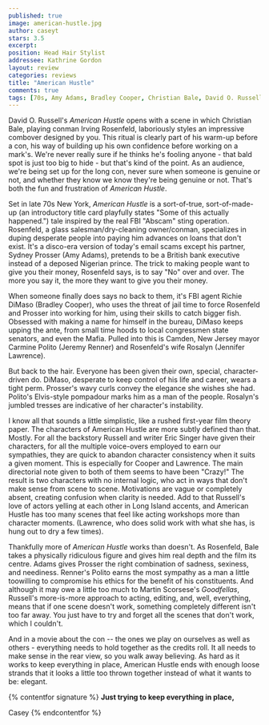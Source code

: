 ```yaml
---
published: true
image: american-hustle.jpg
author: caseyt
stars: 3.5
excerpt: 
position: Head Hair Stylist
addressee: Kathrine Gordon
layout: review
categories: reviews
title: "American Hustle"
comments: true
tags: [70s, Amy Adams, Bradley Cooper, Christian Bale, David O. Russell, drama, Jennifer Lawrence, Letters, Oscars 2014]
---
```

David O. Russell's _American Hustle_ opens with a scene in which Christian Bale, playing conman Irving Rosenfeld, laboriously styles an impressive combover designed by you. This ritual is clearly part of his warm-up before a con, his way of building up his own confidence before working on a mark's. We're never really sure if he thinks he's fooling anyone - that bald spot is just too big to hide - but that's kind of the point. As an audience, we're being set up for the long con, never sure when someone is genuine or not, and whether they know we know they're being genuine or not. That's both the fun and frustration of _American Hustle_. 

Set in late 70s New York, _American Hustle_ is a sort-of-true, sort-of-made-up (an introductory title card playfully states "Some of this actually happened.") tale inspired by the real FBI "Abscam" sting operation. Rosenfeld, a glass salesman/dry-cleaning owner/conman, specializes in duping desperate people into paying him advances on loans that don't exist. It's a disco-era version of today's email scams except his partner, Sydney Prosser (Amy Adams), pretends to be a British bank executive instead of a deposed Nigerian prince.  The trick to making people want to give you their money, Rosenfeld says, is to say "No" over and over. The more you say it, the more they want to give you their money.

When someone finally does says no back to them, it's FBI agent Richie DiMaso (Bradley Cooper), who uses the threat of jail time to force Rosenfeld and Prosser into working for him, using their skills to catch bigger fish. Obsessed with making a name for himself in the bureau, DiMaso keeps upping the ante, from small time hoods to local congressmen state senators, and even the Mafia. Pulled into this is Camden, New Jersey mayor Carmine Polito (Jeremy Renner) and Rosenfeld's wife Rosalyn (Jennifer Lawrence).

But back to the hair. Everyone has been given their own, special, character-driven do. DiMaso, desperate to keep control of his life and career, wears a tight perm. Prosser's wavy curls convey the elegance she wishes she had. Polito's Elvis-style pompadour marks him as a man of the people. Rosalyn's jumbled tresses are indicative of her character's instability.

I know all that sounds a little simplistic, like a rushed first-year film theory paper. The characters of American Hustle are more subtly defined than that. Mostly. For all the backstory Russell and writer Eric Singer have given their characters, for all the multiple voice-overs employed to earn our sympathies, they are quick to abandon character consistency when it suits a given moment. This is especially for Cooper and Lawrence. The main directorial note given to both of them seems to have been "Crazy!" The result is two characters with no internal logic, who act in ways that don't make sense from scene to scene. Motivations are vague or completely absent, creating confusion when clarity is needed. Add to that Russell's love of actors yelling at each other in Long Island accents, and American Hustle has too many scenes that feel like acting workshops more than character moments. (Lawrence, who does solid work with what she has, is hung out to dry a few times). 

Thankfully more of _American Hustle_ works than doesn't. As Rosenfeld, Bale takes a physically ridiculous figure and gives him real depth and the film its centre. Adams gives Prosser the right combination of sadness, sexiness, and neediness. Renner's Polito earns the most sympathy as a man a little toowilling to compromise his ethics for the benefit of his constituents. And although it may owe a little too much to Martin Scorsese's _Goodfellas_, Russell's more-is-more approach to acting, editing, and, well, everything, means that if one scene doesn't work, something completely different isn't too far away. You just have to try and forget all the scenes that don't work, which I couldn't.

And in a movie about the con -- the ones we play on ourselves as well as others - everything needs to hold together as the credits roll. It all needs to make sense in the rear view, so you walk away believing. As hard as it works to keep everything in place, American Hustle ends with enough loose strands that it looks a little too thrown together instead of what it wants to be: elegant.

{% contentfor signature %}
**Just trying to keep everything in place,**

Casey
{% endcontentfor %}